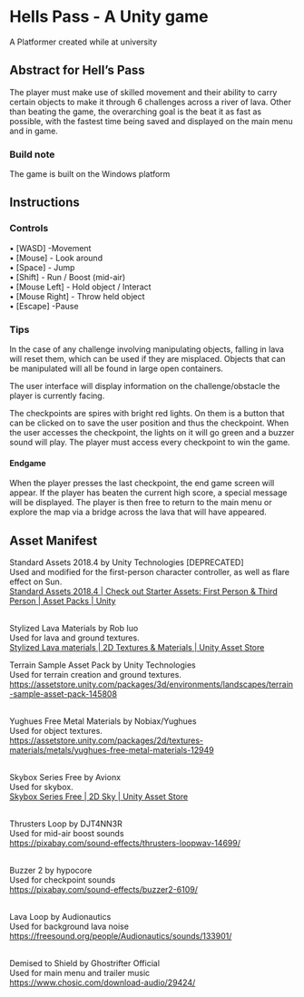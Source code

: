 # Hells Pass - A Unity game
 A Platformer created while at university

## Abstract for Hell’s Pass
The player must make use of skilled movement and their ability to carry certain objects to make it 
through 6 challenges across a river of lava. Other than beating the game, the overarching goal is the 
beat it as fast as possible, with the fastest time being saved and displayed on the main menu and in 
game.
### Build note
The game is built on the Windows platform

## Instructions 
### Controls
• [WASD] -Movement \
• [Mouse] - Look around\
• [Space] - Jump \
• [Shift] - Run / Boost (mid-air) \
• [Mouse Left] - Hold object / Interact \
• [Mouse Right] - Throw held object \
• [Escape] -Pause

### Tips
In the case of any challenge involving manipulating objects, falling in lava will reset them, which can 
be used if they are misplaced. Objects that can be manipulated will all be found in large open 
containers.

The user interface will display information on the challenge/obstacle the player is currently facing.

The checkpoints are spires with bright red lights. On them is a button that can be clicked on to save 
the user position and thus the checkpoint. When the user accesses the checkpoint, the lights on it
will go green and a buzzer sound will play. The player must access every checkpoint to win the game.

#### Endgame
When the player presses the last checkpoint, the end game screen will appear. If the player has 
beaten the current high score, a special message will be displayed. The player is then free to return 
to the main menu or explore the map via a bridge across the lava that will have appeared.

## Asset Manifest
Standard Assets 2018.4 by Unity Technologies [DEPRECATED] \
Used and modified for the first-person character controller, as well as flare effect on Sun. \
[Standard Assets 2018.4 | Check out Starter Assets: First Person & Third Person | Asset Packs | Unity ](https://assetstore.unity.com/packages/essentials/asset-packs/standard-assets-2018-4-check-out-starter-assets-first-person-thi-32351) 



\
Stylized Lava Materials by Rob Iuo \
Used for lava and ground textures. \
[Stylized Lava materials | 2D Textures & Materials | Unity Asset Store](https://assetstore.unity.com/packages/2d/textures-materials/stylized-lava-materials-180943)

Terrain Sample Asset Pack by Unity Technologies \
Used for terrain creation and ground textures. \
https://assetstore.unity.com/packages/3d/environments/landscapes/terrain-sample-asset-pack-145808

\
Yughues Free Metal Materials by Nobiax/Yughues \
Used for object textures. \
https://assetstore.unity.com/packages/2d/textures-materials/metals/yughues-free-metal-materials-12949

\
Skybox Series Free by Avionx \
Used for skybox. \
[Skybox Series Free | 2D Sky | Unity Asset Store](https://assetstore.unity.com/packages/2d/textures-materials/sky/skybox-series-free-103633)

\
Thrusters Loop by DJT4NN3R \
Used for mid-air boost sounds \
https://pixabay.com/sound-effects/thrusters-loopwav-14699/

\
Buzzer 2 by hypocore \
Used for checkpoint sounds \
https://pixabay.com/sound-effects/buzzer2-6109/

\
Lava Loop by Audionautics \
Used for background lava noise \
https://freesound.org/people/Audionautics/sounds/133901/

\
Demised to Shield by Ghostrifter Official  \
Used for main menu and trailer music \
https://www.chosic.com/download-audio/29424/


